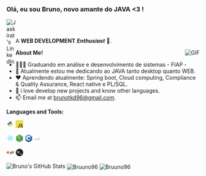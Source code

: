 <h3 title="hehehe"> Olá, eu sou Bruno, novo amante do JAVA <3 !</h3>

<a href=" www.linkedin.com/in/brunoermacora">
  <img align="left" alt="Jaskirat's LinkedIn" width="24px" src="https://cdn.jsdelivr.net/npm/simple-icons@v3/icons/linkedin.svg" />
</a>

<br />
<br />

A **WEB DEVELOPMENT** ***Enthusiast*** 🚀.
 

  <img align="right" alt="GIF" src="https://i.pinimg.com/originals/e4/26/70/e426702edf874b181aced1e2fa5c6cde.gif" />

**About Me!**

- 👨🏽‍💻 Graduando em análise e desenvolvimento de sistemas - FIAP - 
- 🌱 Atualmente estou me dedicando ao JAVA tanto desktop quanto WEB.
- ❤️ Aprendendo atualmente: Spring boot, Cloud computing, Compliance & Quality Assurance, React native e PL/SQL.
- 💬 i love develop new projects and know other languages.
- 📫 Email me at [brunotkd96@gmail.com](mailto:brunotkd96@gmail.com).



**Languages and Tools:**  


<code><img height="20" src="https://raw.githubusercontent.com/github/explore/80688e429a7d4ef2fca1e82350fe8e3517d3494d/topics/python/python.png"></code>
<code><img height="20" src="https://raw.githubusercontent.com/github/explore/80688e429a7d4ef2fca1e82350fe8e3517d3494d/topics/javascript/javascript.png"></code>

<code><img height="20" src="https://raw.githubusercontent.com/github/explore/80688e429a7d4ef2fca1e82350fe8e3517d3494d/topics/react/react.png"></code>
<code><img height="20" src="https://raw.githubusercontent.com/github/explore/80688e429a7d4ef2fca1e82350fe8e3517d3494d/topics/nodejs/nodejs.png"></code>
<code><img height="20" src="https://raw.githubusercontent.com/github/explore/80688e429a7d4ef2fca1e82350fe8e3517d3494d/topics/cpp/cpp.png"></code>
<code><img height="20" src="https://raw.githubusercontent.com/github/explore/80688e429a7d4ef2fca1e82350fe8e3517d3494d/topics/mysql/mysql.png"></code>

<code><img height="20" src="https://raw.githubusercontent.com/github/explore/80688e429a7d4ef2fca1e82350fe8e3517d3494d/topics/git/git.png"></code>
<code><img height="20" src="https://raw.githubusercontent.com/github/explore/80688e429a7d4ef2fca1e82350fe8e3517d3494d/topics/terminal/terminal.png"></code>

<img src="https://github-readme-stats.vercel.app/api?username=Bruuno96&show_icons=true&hide_border=true&count_private=true&theme=shades-of-purple&icon_color=fad000" alt="Bruno's GitHub Stats">
<img align="center" src="https://github.com/Bruuno96" alt="Bruuno96" />
<img align="center" width=500 src="https://github-readme-stats.vercel.app/api/top-langs/?username=Bruuno96&count_private=true&theme=radical" alt="Bruuno96" />
